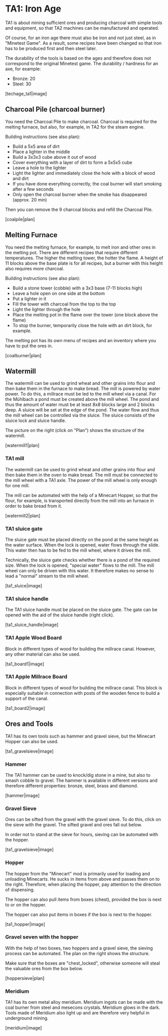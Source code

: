 # TA1: Iron Age

TA1 is about mining sufficient ores and producing charcoal with simple tools and equipment, so that TA2 machines can be manufactured and operated.

Of course, for an iron age there must also be iron and not just steel, as in "Minetest Game". As a result, some recipes have been changed so that iron has to be produced first and then steel later.

The durability of the tools is based on the ages and therefore does not correspond to the original Minetest game.
The durability / hardness for an axe, for example:

* Bronze: 20
* Steel: 30

[techage_ta1|image]


## Charcoal Pile (charcoal burner)

You need the Charcoal Pile to make charcoal. Charcoal is required for the melting furnace, but also, for example, in TA2 for the steam engine.

Building instructions (see also plan):

- Build a 5x5 area of ​​dirt
- Place a lighter in the middle
- Build a 3x3x3 cube above it out of wood
- Cover everything with a layer of dirt to form a 5x5x5 cube
- Leave a hole to the lighter
- Light the lighter and immediately close the hole with a block of wood and dirt
- If you have done everything correctly, the coal burner will start smoking after a few seconds
- Only open the charcoal burner when the smoke has disappeared (approx. 20 min)

Then you can remove the 9 charcoal blocks and refill the Charcoal Pile.

[coalpile|plan]


## Melting Furnace

You need the melting furnace, for example, to melt iron and other ores in the melting pot. There are different recipes that require different temperatures. The higher the melting tower, the hotter the flame. A height of 11 blocks above the base plate is for all recipes, but a burner with this height also requires more charcoal.

Building instructions (see also plan):

* Build a stone tower (cobble) with a 3x3 base (7-11 blocks high)
* Leave a hole open on one side at the bottom
* Put a lighter in it
* Fill the tower with charcoal from the top to the top
* Light the lighter through the hole
* Place the melting pot in the flame over the tower
  (one block above the flame)
* To stop the burner, temporarily close the hole with an dirt block, for example.

The melting pot has its own menu of recipes and an inventory where you have to put the ores in.

[coalburner|plan]



## Watermill

The watermill can be used to grind wheat and other grains into flour and then bake them in the furnace to make bread. 
The mill is powered by water power. To do this, a millrace must be led to the mill wheel via a canal. For the Mühlbach a pond must be created above the mill wheel. The pond and thus the amount of water must be at least 8x8 blocks large and 2 blocks deep. A sluice will be set at the edge of the pond. The water flow and thus the mill wheel can be controlled via the sluice. The sluice consists of the sluice lock and sluice handle.

The picture on the right (click on "Plan") shows the structure of the watermill. 

[watermill1|plan]


### TA1 mill

The watermill can be used to grind wheat and other grains into flour and then bake them in the oven to make bread. The mill must be connected to the mill wheel with a TA1 axle. The power of the mill wheel is only enough for one mill.

The mill can be automated with the help of a Minecart Hopper, so that the flour, for example, is transported directly from the mill into an furnace in order to bake bread from it.

[watermill2|plan]

### TA1 sluice gate

The sluice gate must be placed directly on the pond at the same height as the water surface. When the lock is opened, water flows through the slide. This water then has to be fed to the mill wheel, where it drives the mill.

Technically, the sluice gate checks whether there is a pond of the required size. When the lock is opened, "special water" flows to the mill. The mill wheel can only be driven with this water. It therefore makes no sense to lead a "normal" stream to the mill wheel.

[ta1_sluice|image]

### TA1 sluice handle

The TA1 sluice handle must be placed on the sluice gate. The gate can be opened with the aid of the sluice handle (right click).

[ta1_sluice_handle|image]

### TA1 Apple Wood Board

Block in different types of wood for building the millrace canal. However, any other material can also be used.

[ta1_board1|image]

### TA1 Apple Millrace Board

Block in different types of wood for building the millrace canal. This block is especially suitable in connection
with posts of the wooden fence to build a support of the canal.

[ta1_board2|image]



## Ores and Tools

TA1 has its own tools such as hammer and gravel sieve, but the Minecart Hopper can also be used.

[ta1_gravelsieve|image]


### Hammer

The TA1 hammer can be used to knock/dig stone in a mine, but also to smash cobble to gravel. The hammer is available in different versions and therefore different properties: bronze, steel, brass and diamond.

[hammer|image]


### Gravel Sieve

Ores can be sifted from the gravel with the gravel sieve. To do this, click on the sieve with the gravel. The sifted gravel and ores fall out below.

In order not to stand at the sieve for hours, sieving can be automated with the hopper.

[ta1_gravelsieve|image]


### Hopper

The hopper from the "Minecart" mod is primarily used for loading and unloading Minecarts. He sucks in items from above and passes them on to the right. Therefore, when placing the hopper, pay attention to the direction of dispensing.

The hopper can also pull items from boxes (chest), provided the box is next to or on the hopper.

The hopper can also put items in boxes if the box is next to the hopper.

[ta1_hopper|image]


### Gravel seven with the hopper

With the help of two boxes, two hoppers and a gravel sieve, the sieving process can be automated. The plan on the right shows the structure.

Make sure that the boxes are "chest_locked", otherwise someone will steal the valuable ores from the box below.

[hoppersieve|plan]


### Meridium

TA1 has its own metal alloy meridium. Meridium ingots can be made with the coal burner from steel and mesecons crystals. Meridium glows in the dark. Tools made of Meridium also light up and are therefore very helpful in underground mining.

[meridium|image]

